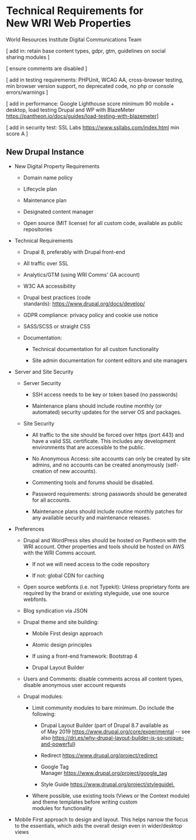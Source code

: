 Technical Requirements for New WRI Web Properties
=================================================

World Resources Institute Digital Communications Team 

[ add in: retain base content types, gdpr, gtm, guidelines on social sharing modules ] 

[ ensure comments are disabled ]

[ add in testing requirements: PHPUnit, WCAG AA, cross-browser testing, min browser version support, no deprecated code, no php or console errors/warnings ] 

[ add in performance: Google Lighthouse score minimum 90 mobile + desktop, load testing Drupal and WP with BlazeMeter https://pantheon.io/docs/guides/load-testing-with-blazemeter]

[ add in security test: SSL Labs https://www.ssllabs.com/index.html min score A ]

New Drupal Instance
-------------------

-   New Digital Property Requirements 

    -   Domain name policy 

    -   Lifecycle plan 

    -   Maintenance plan 

    -   Designated content manager 

    -   Open source (MIT license) for all custom code, available as public repositories  

-   Technical Requirements 

    -   Drupal 8, preferably with Drupal front-end 

    -   All traffic over SSL 

    -   Analytics/GTM (using WRI Comms' GA account) 

    -   W3C AA accessibility 

    -   Drupal best practices (code standards): <https://www.drupal.org/docs/develop/>  

    -   GDPR compliance: privacy policy and cookie use notice 

    -   SASS/SCSS or straight CSS 

    -   Documentation: 

        -   Technical documentation for all custom functionality 

        -   Site admin documentation for content editors and site managers 

-   Server and Site Security

    -   Server Security
    
        - SSH access needs to be key or token based (no passwords)
        
        - Maintenance plans should include routine monthly (or automated) security updates for the server OS and packages.
    
    -   Site Security
    
        - All traffic to the site should be forced over https (port 443) and have a valid SSL certificate. This includes any development environments that are accessible to the public.
    
        - No Anonymous Access: site accounts can only be created by site admins, and no accounts can be created anonymously (self-creation of new accounts). 
        
        - Commenting tools and forums should be disabled.
        
        - Password requirements: strong passwords should be generated for all accounts. 
        
        - Maintenance plans should include routine monthly patches for any available security and maintenance releases.

-   Preferences 

    -   Drupal and WordPress sites should be hosted on Pantheon with the WRI account. Other properties and tools should be hosted on AWS with the WRI Comms account.  

        -   If not we will need access to the code repository 

        -   If not: global CDN for caching 

    -   Open source webfonts (i.e. not Typekit): Unless proprietary fonts are required by the brand or existing styleguide, use one source webfonts.

    -   Blog syndication via JSON 

    -   Drupal theme and site building: 

        -   Mobile First design approach 

        -   Atomic design principles 

        -   If using a front-end framework: Bootstrap 4 

        -   Drupal Layout Builder 

    -   Users and Comments: disable comments across all content types, disable anonymous user account requests
    
    -   Drupal modules: 

        -   Limit community modules to bare minimum. Do include the following: 

            -   Drupal Layout Builder (part of Drupal 8.7 available as of May 2019 <https://www.drupal.org/core/experimental> -- see also <https://dri.es/why-drupal-layout-builder-is-so-unique-and-powerful>) 

            -   Redirect <https://www.drupal.org/project/redirect> 

            -   Google Tag Manager <https://www.drupal.org/project/google_tag> 

            -   Style Guide [https://www.drupal.org/project/styleguide\
    ](https://www.drupal.org/project/styleguide)  

        -   Where possible, use existing tools (Views or the Context module) and theme templates before writing custom modules for functionality 

-   Mobile First approach to design and layout. This helps narrow the focus to the essentials, which aids the overall design even in wider/desktop views
